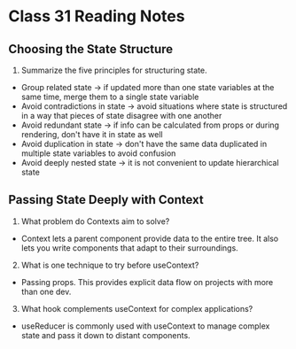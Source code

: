 # Class 31 Reading Notes

## Choosing the State Structure

1. Summarize the five principles for structuring state.

- Group related state -> if updated more than one state variables at the same time, merge them to a single state variable
- Avoid contradictions in state -> avoid situations where state is structured in a way that pieces of state disagree with one another
- Avoid redundant state -> if info can be calculated from props or during rendering, don't have it in state as well
- Avoid duplication in state -> don't have the same data duplicated in multiple state variables to avoid confusion
- Avoid deeply nested state -> it is not convenient to update hierarchical state

## Passing State Deeply with Context

1. What problem do Contexts aim to solve?

- Context lets a parent component provide data to the entire tree. It also lets you write components that adapt to their surroundings.

2. What is one technique to try before useContext?

- Passing props. This provides explicit data flow on projects with more than one dev.

3. What hook complements useContext for complex applications?

- useReducer is commonly used with useContext to manage complex state and pass it down to distant components.
